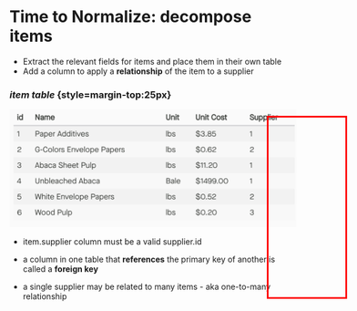 # Time to Normalize: decompose items

* Extract the relevant fields for items and place them in their own table
* Add a column to apply a **relationship** of the item to a supplier

### *item table* {style=margin-top:25px}

<div class="row">
<div class="cell-4">

![Normalize Item](normalize-items.png)

</div>

<div class="cell-2 smaller fragment" data-index="1">

* item.supplier column must be a valid supplier.id

* a column in one table that **references** the primary key of another is called a **foreign key**

* a single supplier may be related to many items - aka one-to-many relationship

</div>
</div>

<div class="highlight-column-1 fragment" data-index="1"></div>

<style>
.highlight-column-1 {
  width: 135px;
  height: 315px;
  border: 3px solid red;
  position: fixed;
  top: 280px;
  left: 680px;
}
</style>